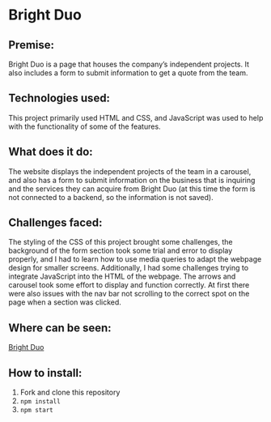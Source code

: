 # Bright Duo

## Premise: 
Bright Duo is a page that houses the company’s independent projects. It also includes a form to submit information to get a quote from the team.

## Technologies used: 
This project primarily used HTML and CSS, and JavaScript was used to help with the functionality of some of the features.

## What does it do: 
The website displays the independent projects of the team in a carousel, and also has a form to submit information on the business that is inquiring and the services they can acquire from Bright Duo (at this time the form is not connected to a backend, so the information is not saved).

## Challenges faced: 
The styling of the CSS of this project brought some challenges, the background of the form section took some trial and error to display properly, and I had to learn how to use media queries to adapt the webpage design for smaller screens. Additionally, I had some challenges trying to integrate JavaScript into the HTML of the webpage. The arrows and carousel took some effort to display and function correctly. At first there were also issues with the nav bar not scrolling to the correct spot on the page when a section was clicked.

## Where can be seen: 
[Bright Duo](https://www.brightduo.studio/) 

## How to install:
1. Fork and clone this repository
2. `npm install`
3. `npm start`
